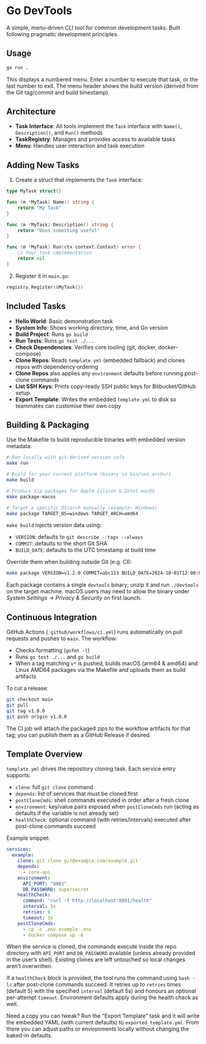 # Go DevTools

A simple, menu-driven CLI tool for common development tasks. Built following pragmatic development principles.

## Usage

```bash
go run .
```

This displays a numbered menu. Enter a number to execute that task, or the last number to exit. The menu header shows the build version (derived from the Git tag/commit and build timestamp).

## Architecture

- **Task Interface**: All tools implement the `Task` interface with `Name()`, `Description()`, and `Run()` methods
- **TaskRegistry**: Manages and provides access to available tasks
- **Menu**: Handles user interaction and task execution

## Adding New Tasks

1. Create a struct that implements the `Task` interface:

```go
type MyTask struct{}

func (m *MyTask) Name() string {
    return "My Task"
}

func (m *MyTask) Description() string {
    return "Does something useful"
}

func (m *MyTask) Run(ctx context.Context) error {
    // Your task implementation
    return nil
}
```

2. Register it in `main.go`:

```go
registry.Register(&MyTask{})
```

## Included Tasks

- **Hello World**: Basic demonstration task
- **System Info**: Shows working directory, time, and Go version
- **Build Project**: Runs `go build`
- **Run Tests**: Runs `go test ./...`
- **Check Dependencies**: Verifies core tooling (git, docker, docker-compose)
- **Clone Repos**: Reads `template.yml` (embedded fallback) and clones repos with dependency ordering
- **Clone Repos** also applies any `environment` defaults before running post-clone commands
- **List SSH Keys**: Prints copy-ready SSH public keys for Bitbucket/GitHub setup
- **Export Template**: Writes the embedded `template.yml` to disk so teammates can customise their own copy

## Building & Packaging

Use the Makefile to build reproducible binaries with embedded version metadata:

```bash
# Run locally with git-derived version info
make run

# Build for your current platform (binary in bin/<os_arch>/)
make build

# Produce zip packages for Apple Silicon & Intel macOS
make package-macos

# Target a specific OS/arch manually (example: Windows)
make package TARGET_OS=windows TARGET_ARCH=amd64
```

`make build` injects version data using:

- `VERSION`: defaults to `git describe --tags --always`
- `COMMIT`: defaults to the short Git SHA
- `BUILD_DATE`: defaults to the UTC timestamp at build time

Override them when building outside Git (e.g. CI):

```bash
make package VERSION=v1.2.0 COMMIT=abc123 BUILD_DATE=2024-10-01T12:00:00Z
```

Each package contains a single `devtools` binary; unzip it and run `./devtools` on the target machine. macOS users may need to allow the binary under *System Settings → Privacy & Security* on first launch.

## Continuous Integration

GitHub Actions (`.github/workflows/ci.yml`) runs automatically on pull requests and pushes to `main`. The workflow:

- Checks formatting (`gofmt -l`)
- Runs `go test ./...` and `go build`
- When a tag matching `v*` is pushed, builds macOS (arm64 & amd64) and Linux AMD64 packages via the Makefile and uploads them as build artifacts

To cut a release:

```bash
git checkout main
git pull
git tag v1.0.0
git push origin v1.0.0
```

The CI job will attach the packaged zips to the workflow artifacts for that tag; you can publish them as a GitHub Release if desired.

## Template Overview

`template.yml` drives the repository cloning task. Each service entry supports:

- `clone`: full `git clone` command
- `depends`: list of services that must be cloned first
- `postCloneCmds`: shell commands executed in order after a fresh clone
- `environment`: key/value pairs exposed when `postCloneCmds` run (acting as defaults if the variable is not already set)
- `healthCheck`: optional command (with retries/intervals) executed after post-clone commands succeed

Example snippet:

```yaml
services:
  example:
    clone: git clone git@example.com/example.git
    depends:
      - core-api
    environment:
      API_PORT: "8081"
      DB_PASSWORD: supersecret
    healthCheck:
      command: "curl -f http://localhost:8081/health"
      interval: 5s
      retries: 6
      timeout: 3s
    postCloneCmds:
      - cp -n .env.example .env
      - docker compose up -d
```

When the service is cloned, the commands execute inside the repo directory with `API_PORT` and `DB_PASSWORD` available (unless already provided in the user’s shell). Existing clones are left untouched so local changes aren’t overwritten.

If a `healthCheck` block is provided, the tool runs the command using `bash -lc` after post-clone commands succeed. It retries up to `retries` times (default 5) with the specified `interval` (default 5s) and honours an optional per-attempt `timeout`. Environment defaults apply during the health check as well.

Need a copy you can tweak? Run the “Export Template” task and it will write the embedded YAML (with current defaults) to `exported_template.yml`. From there you can adjust paths or environments locally without changing the baked-in defaults.
